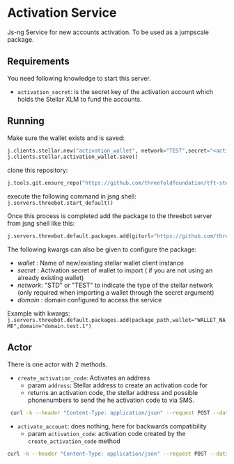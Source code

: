 # Activation Service

Js-ng Service for new accounts activation. To be used as a jumpscale package.

## Requirements

You need following knowledge to start this server.

- `activation_secret`: is the secret key of the activation account which holds the Stellar XLM to fund the accounts.

## Running

Make sure the wallet exists and is saved:

```python
j.clients.stellar.new("activation_wallet", network="TEST",secret="<activation_secret>")
j.clients.stellar.activation_wallet.save()
```

clone this repository:

```python
j.tools.git.ensure_repo("https://github.com/threefoldfoundation/tft-stellar.git")
```

execute the following command in jsng shell:
`j.servers.threebot.start_default()`

Once this process is completed add the package to the threebot server from jsng shell like this:

```python
j.servers.threebot.default.packages.add(giturl="https://github.com/threefoldfoundation/tft-stellar/tree/master/ThreeBotPackages/activation_service")
```

The following kwargs can also be given to configure the package:

- *wallet* : Name of new/existing stellar wallet client instance
- *secret* : Activation secret of wallet to import ( if you are not using an already existing wallet)
- *network*: "STD" or "TEST" to indicate the type of the stellar network (only required when importing a wallet through the secret argument)
- *domain* : domain configured to access the service

Example with kwargs:
`j.servers.threebot.default.packages.add(package_path,wallet="WALLET_NAME",domain="domain.test.1")`

## Actor

There is one actor with 2 methods.

- `create_activation_code`: Activates an address
  - param `address`: Stellar address to create an activation code for
  - returns an activation code, the stellar address and possible phonenumbers to send the he activation code to via SMS.

```sh
 curl -k --header "Content-Type: application/json" --request POST --data '{"address":"<address>"}' https://<host>/activation_service/create_activation_code
 ```

- `activate_account`: does nothing, here for backwards compatibility
  - param `activation_code`: activation code created by the `create_activation_code` method

```sh
curl -k --header "Content-Type: application/json" --request POST --data '{"activation_code":"<activation_code>"}' https://<host>/activation_service/activate_account
```
